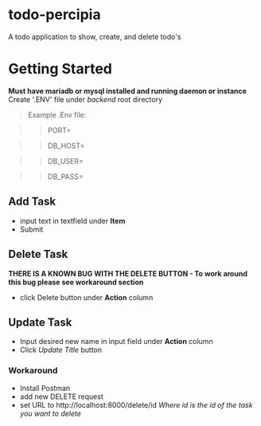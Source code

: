 # todo-percipia
A todo application to show, create, and delete todo's

# Getting Started
**Must have mariadb or mysql installed and running daemon or instance**
Create '.ENV' file under *backend* root directory 

>Example .Env file:

>>PORT=

>>DB_HOST=

>>DB_USER=

>>DB_PASS=

## Add Task
- input text in textfield under **Item**
- Submit

## Delete Task
**THERE IS A KNOWN BUG WITH THE DELETE BUTTON - To work around this bug please see workaround section**
- click Delete button under **Action** column

## Update Task
- Input desired new name in input field under **Action** column
- Click *Update Title* button

### Workaround
- Install Postman
- add new DELETE request
- set URL to http://localhost:8000/delete/id *Where id is the id of the task you want to delete*
